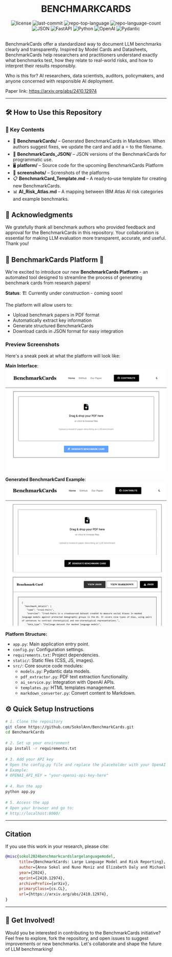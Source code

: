<div id="top">

<!-- HEADER STYLE: CLASSIC -->
<div align="center">

# BENCHMARKCARDS

<!-- BADGES -->
<img src="https://img.shields.io/github/license/SokolAnn/BenchmarkCards?style=flat&logo=opensourceinitiative&logoColor=white&color=0080ff" alt="license">
<img src="https://img.shields.io/github/last-commit/SokolAnn/BenchmarkCards?style=flat&logo=git&logoColor=white&color=0080ff" alt="last-commit">
<img src="https://img.shields.io/github/languages/top/SokolAnn/BenchmarkCards?style=flat&color=0080ff" alt="repo-top-language">
<img src="https://img.shields.io/github/languages/count/SokolAnn/BenchmarkCards?style=flat&color=0080ff" alt="repo-language-count">

<img src="https://img.shields.io/badge/JSON-000000.svg?style=flat&logo=JSON&logoColor=white" alt="JSON">
<img src="https://img.shields.io/badge/FastAPI-009688.svg?style=flat&logo=FastAPI&logoColor=white" alt="FastAPI">
<img src="https://img.shields.io/badge/Python-3776AB.svg?style=flat&logo=Python&logoColor=white" alt="Python">
<img src="https://img.shields.io/badge/OpenAI-412991.svg?style=flat&logo=OpenAI&logoColor=white" alt="OpenAI">
<img src="https://img.shields.io/badge/Pydantic-E92063.svg?style=flat&logo=Pydantic&logoColor=white" alt="Pydantic">

</div>
<br>


BenchmarkCards offer a standardized way to document LLM benchmarks clearly and transparently. Inspired by Model Cards and Datasheets, BenchmarkCards help researchers and practitioners understand exactly what benchmarks test, how they relate to real-world risks, and how to interpret their results responsibly.

Who is this for? AI researchers, data scientists, auditors, policymakers, and anyone concerned with responsible AI deployment.

Paper link: https://arxiv.org/abs/2410.12974

---
## 🛠️ How to Use this Repository
### 🔗 Key Contents
- 📁 **BenchmarkCards/** – Generated BenchmarkCards in Markdown. When authors suggest fixes, we update the card and add a ⭐ to the filename.  
- 📁 **BenchmarkCards_JSON/** – JSON versions of the BenchmarkCards for programmatic use.  
- 🖥️ **platform/** – Source code for the upcoming BenchmarkCards Platform
- 📸 **screenshots/** – Screnshots of the platforms 
- 📋 **BenchmarkCard_Template.md** – A ready‑to‑use template for creating new BenchmarkCards.  
- 📊 **AI_Risk_Atlas.md** – A mapping between IBM Atlas AI risk categories and example benchmarks.  

## 🙏 Acknowledgments

We gratefully thank all benchmark authors who provided feedback and approval for the BenchmarkCards in this repository. Your collaboration is essential for making LLM evaluation more transparent, accurate, and useful. Thank you!



## 🚧 BenchmarkCards Platform 🚧

We're excited to introduce our new **BenchmarkCards Platform** - an automated tool designed to streamline the process of generating benchmark cards from research papers! 

**Status**: 🏗️ Currently under construction - coming soon!

The platform will allow users to:
- Upload benchmark papers in PDF format
- Automatically extract key information 
- Generate structured BenchmarkCards
- Download cards in JSON format for easy integration

### Preview Screenshots

Here's a sneak peek at what the platform will look like:

**Main Interface**:
![BenchmarkCards Platform Interface](screenshots/interface.png)

**Generated BenchmarkCard Example**:
![Generated BenchmarkCard](screenshots/example_card.png)

**Platform Structure:**
- `app.py`: Main application entry point.
- `config.py`: Configuration settings.
- `requirements.txt`: Project dependencies.
- `static/`: Static files (CSS, JS, images).
- `src/`: Core source code modules:
  - `models.py`: Pydantic data models.
  - `pdf_extractor.py`: PDF text extraction functionality.
  - `ai_service.py`: Integration with OpenAI APIs.
  - `templates.py`: HTML templates management.
  - `markdown_converter.py`: Convert content to Markdown.

## ⚙️ Quick Setup Instructions

```bash
# 1. Clone the repository
git clone https://github.com/SokolAnn/BenchmarkCards.git
cd BenchmarkCards

# 2. Set up your environment
pip install -r requirements.txt

# 3. Add your API key
# Open the config.py file and replace the placeholder with your OpenAI API key
# Example:
# OPENAI_API_KEY = "your-openai-api-key-here"

# 4. Run the app
python app.py

# 5. Access the app
# Open your browser and go to:
# http://localhost:8000/

```
---
## Citation
If you use this work in your research, please cite:
```bibtex
@misc{sokol2024benchmarkcardslargelanguagemodel,
      title={BenchmarkCards: Large Language Model and Risk Reporting}, 
      author={Anna Sokol and Nuno Moniz and Elizabeth Daly and Michael Hind and Nitesh Chawla},
      year={2024},
      eprint={2410.12974},
      archivePrefix={arXiv},
      primaryClass={cs.CL},
      url={https://arxiv.org/abs/2410.12974}, 
}
```
---
## 🤝 **Get Involved!**
Would you be interested in contributing to the BenchmarkCards initiative? Feel free to explore, fork the repository, and open issues to suggest improvements or new benchmarks. Let's collaborate and shape the future of LLM benchmarking!



